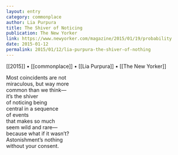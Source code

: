 ```yaml
---
layout: entry
category: commonplace
author: Lia Purpura
title: The Shiver of Noticing
publication: The New Yorker
link: https://www.newyorker.com/magazine/2015/01/19/probability
date: 2015-01-12
permalink: 2015/01/12/lia-purpura-the-shiver-of-nothing
---
```


[[2015]] • [[commonplace]] • [[Lia Purpura]] • [[The New Yorker]] 

Most coincidents are not
<br>miraculous, but way more
<br>common than we think—
<br>it’s the shiver
<br>of noticing being
<br>central in a sequence
<br>of events
<br>that makes so much
<br>seem wild and rare—
<br>because what if it wasn’t?
<br>Astonishment’s nothing
<br>without your consent.